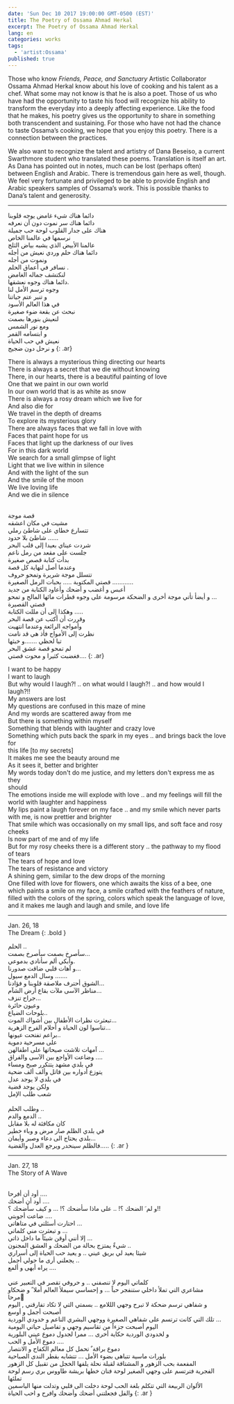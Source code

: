 ```yaml
---
date: 'Sun Dec 10 2017 19:00:00 GMT-0500 (EST)'
title: The Poetry of Ossama Ahmad Herkal
excerpt: The Poetry of Ossama Ahmad Herkal
lang: en
categories: works
tags:
  - 'artist:Ossama'
published: true
---
```


Those who know _Friends, Peace, and Sanctuary_ Artistic Collaborator Ossama Ahmad Herkal know about his love of cooking and his talent as a chef. What some may not know is that he is also a poet. Those of us who have had the opportunity to taste his food will recognize his ability to transform the everyday into a deeply affecting experience. Like the food that he makes, his poetry gives us the opportunity to share in something both transcendent and sustaining. For those who have not had the chance to taste Ossama’s cooking, we hope that you enjoy this poetry. There is a connection between the practices.  

We also want to recognize the talent and artistry of Dana Beseiso, a current Swarthmore student who translated these poems. Translation is itself an art. As Dana has pointed out in notes, much can be lost (perhaps often) between English and Arabic. There is tremendous gain here as well, though. We feel very fortunate and privileged to be able to provide English and Arabic speakers samples of Ossama’s work. This is possible thanks to Dana’s talent and generosity.

<hr/>

دائما هناك شيء غامض يوجه قلوبنا
<br/>دائما هناك سر نموت دون أن نعرفه 
<br/>هناك على جدار القلوب لوحة حب جميلة
<br/>نرسمها في عالمنا الخاص 
<br/>عالمنا الأبيض الذي يشبه بياض الثلج
<br/>دائما هناك حلم وردي نعيش من أجله
<br/>ونموت من أجله 
<br/>نسافر في أعماق الحلم .
<br/>لنكتشف جماله الغامض 
<br/>دائما هناك وجوه نعشقها.
<br/>وجوه ترسم الأمل لنا 
<br/>و تنير عتم حياتنا 
<br/>في هذا العالم الأسود 
<br/>نبحث عن بقعة ضوء صغيرة
<br/>لنعيش بنورها بصمت 
<br/>ومع نور الشمس 
<br/>و ابتسامه القمر 
<br/>نعيش في حب الحياة
<br/>و نرحل دون ضجيج
{: .ar}

There is always a mysterious thing directing our hearts
<br/>There is always a secret that we die without knowing
<br/>There, in our hearts, there is a beautiful painting of love
<br/>One that we paint in our own world
<br/>In our own world that is as white as snow
<br/>There is always a rosy dream which we live for
<br/>And also die for
<br/>We travel in the depth of dreams
<br/>To explore its mysterious glory
<br/>There are always faces that we fall in love with
<br/>Faces that paint hope for us
<br/>Faces that light up the darkness of our lives
<br/>For in this dark world
<br/>We search for a small glimpse of light
<br/>Light that we live within in silence
<br/>And with the light of the sun
<br/>And the smile of the moon
<br/>We live loving life
<br/>And we die in silence

<br/>قصة موجة 
<br/>مشيت في مكان اعشقه
<br/>تتسارع خطاي على شاطئ رملي 
<br/>شاطئ بلا حدود ......
<br/>شردت عيناي بعيدا إلى قلب البحر
<br/>جلست على مقعد من رمل ناعم 
<br/>بدأت كتابة قصص صغيرة 
<br/>وعندما أصل لنهاية كل قصة 
<br/>تتسلل موجة شريرة وتمحو حروف 
<br/>قصتي المكتوبة ..... بحبات الرمل الصغيرة ............
<br/>أعبس و أغضب و أضحك  وأعاود الكتابة من جديد 
<br/>و أيضأ تأتي موجة أخرى و الضحكة مرسومة على وجوه  قطرات مائها المالح و تمحو ...
<br/>قصتي القصيرة 
<br/>وهكذا إلى أن مللت الكتابة .....
<br/>وقررت أن أكتب عن قصة البحر 
<br/>وأمواجه الرائعة وعندما انتهيت 
<br/>نظرت إلى الأمواج فأذ هي قد نامت 
<br/>تبا لحظي .......و خبثها 
<br/>لم تمحو قصة عشق البحر
<br/>فغضبت كثيرا و محوت قصتي....
{: .ar}

I want to be happy
<br/>I want to laugh
<br/>But why would I laugh?! .. on what would I laugh?! .. and how would I laugh?!!
<br/>My answers are lost
<br/>My questions are confused in this maze of mine
<br/>And my words are scattered away from me
<br/>But there is something within myself
<br/>Something that blends with laughter and crazy love
<br/>Something which puts back the spark in my eyes .. and brings back the love for <br/>this life [to my secrets]
<br/>It makes me see the beauty around me
<br/>As it sees it, better and brighter 
<br/>My words today don't do me justice, and my letters don't express me as they <br/>should
<br/>The emotions inside me will explode with love .. and my feelings will fill the <br/>world with laughter and happiness
<br/>My lips paint a laugh forever on my face .. and my smile which never parts <br/>with me, is now prettier and brighter
<br/>That smile which was occasionally on my small lips, and soft face and rosy <br/>cheeks
<br/>Is now part of me and of my life
<br/>But for my rosy cheeks there is a different story .. the pathway to my flood <br/>of tears
<br/>The tears of hope and love
<br/>The tears of resistance and victory
<br/>A shining gem, similar to the dew drops of the morning
<br/>One filled with love for flowers, one which awaits the kiss of a bee, one <br/>which paints a smile on my face, a smile crafted with the feathers of nature, <br/>filled with the colors of the spring, colors which speak the language of love, <br/>and it makes me laugh and laugh and smile, and love life

<hr/>

Jan. 26, 18
<br/>The Dream
{: .bold }

الحلم ..
<br/>سأصرخ بصمت سأصرخ بصمت... 
<br/>وأبكي ألم سأنادي بدموعي.
<br/>و آهات قلبي ضاقت صدورنا...
<br/>وسال الدمع سيول .......
<br/>الشوق أحترف ملاصقة قلوبنا و فؤادنا... 
<br/>مناظر الآسى ملآت بقاع أرض الشآم... 
<br/>جراح تنزف...
<br/>وعيون حائرة 
<br/>بلوحات الضياع..
<br/>تبعثرت نظرات الأطفال بين أشواك الموت...
<br/>تناسوا لون الحياة و أحلام الفرح الزهرية...
<br/>براعم تفتحت عيونها.. 
<br/>على مسرحية دموية 
<br/>آمهات تلاشت صيحاتها على اطفالهن ... 
<br/>وضاعت الأواجع بين الآسى والفراق .... 
<br/>في بلدي مشهد يتتكرر صبح ومساء 
<br/>يتوزع أدواره بين قاتل وألف ألف ضحية 
<br/>في بلدي لا يوجد عدل
<br/>ولكن يوجد قضية
<br/>شعب طلب الإمل  
<br/>وطلب الحلم ..
<br/>الدمع والدم ..
<br/>كان مكافئة له بلا مقابل
<br/>في بلدي الظلم صار مرض و وباء خطير
<br/>بلدي يحتاج الى دعاء وصبر وأيمان...
<br/>فالظلم سينحدر ويرجع العدل والقضية.....
{: .ar }

<hr/>

Jan. 27, 18
<br/>The Story of A Wave

<br/>أود أن أفرحا .... 
<br/>أود أن أضحك .... 
<br/>و لم َ الضحك ؟! .. على ماذا سأضحك ؟! ... و كيف سأضحك ؟!!
<br/>ضاعت أجوبتي .... 
<br/>احتارت أسئلتي في متاهاتي ...
<br/>و تبعثرت مني كلماتي ...
<br/>إلا أنني أوقن شيئاً ما داخل ذاتي ... 
<br/>شيءٌ يمتزج بحالة من الضحك و العشق المجنون ..
<br/>شيئا يعيد لي بريق عيني .. و يعيد حب الحياة إلى أسراري 
<br/>يجعلني أرى ما حولي أجمل .. 
<br/>يراه أبهى و ألمع ....  
<br/>كلماتي اليوم لا تنصفني .. و حروفي تقصر في التعبير عني 
<br/>مشاعري التي تملأ داخلي ستنفجر حباً ... و إحساسي سيملأ العالم أملا ً و ضحكاو <br/>مرحا ً 
<br/>و شفاهي ترسم ضحكة لا تبرح وجهي الللامع .. بسمتي التي لا تكاد تفارقني , اليوم <br/>أصبحت أجمل و أوسع 
<br/>تلك التي كانت ترتسم على شفاهي الصغيرة ووجهي البشري الناعم و خدودي الوردية ...
<br/>اليوم أصبحت جزءاً من تقاسيم وجهي و تفاصيل حياتي اليومية 
<br/>و لخدودي الوردية حكاية أخرى ... ممرا لجدول دموع عيني البلورية 
<br/>دموع الأمل و الحب .... 
<br/>دموع براقة ٌ تحمل كل معالم الكفاح و الانتصار 
<br/>بلورات ماسية تتباهى بضوء الأمل ... تتشابه بقطر الندى الصباحية 
<br/>المفعمة بحب الزهور و المشتاقة لقبلة نحلة يلفها الخجل من تقبيل كل الزهور <br/>الفجرية فترتسم على وجهي الصغير لوحة فنان خطها بريشة طاووس بري رسم لوحة تملئها <br/>الألوان الربيعة التي تتكلم بلغة الحب لوحة دخلت الى قلبي وتدلت منها الياسمين <br/>والفل فجعلتني أضحك وأضحك وافرح و احب الحياة
{: .ar }
